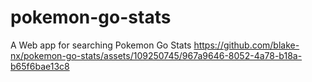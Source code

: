 # pokemon-go-stats
A Web app for searching Pokemon Go Stats
https://github.com/blake-nx/pokemon-go-stats/assets/109250745/967a9646-8052-4a78-b18a-b65f6bae13c8

